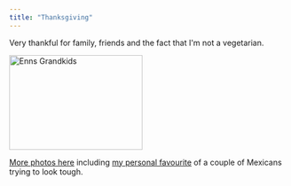 ```yaml
---
title: "Thanksgiving"
---
```

<p>Very thankful for family, friends and the fact that I'm not a vegetarian.</p>
<p><a href="https://www.flickr.com/photos/lemon/5075729269/" class="tt-flickr tt-flickr-Small" title="Enns Grandkids"><img class="aligncenter" src="https://farm5.static.flickr.com/4061/5075729269_be4a544422_m.jpg" alt="Enns Grandkids" width="240" height="171" /></a></p>
<p><a href="https://www.flickr.com/photos/lemon/sets/72157625026019779/">More photos here</a> including <a href="https://www.flickr.com/photos/lemon/5075703191/in/set-72157625026019779/">my personal favourite</a> of a couple of Mexicans trying to look tough.</p>
